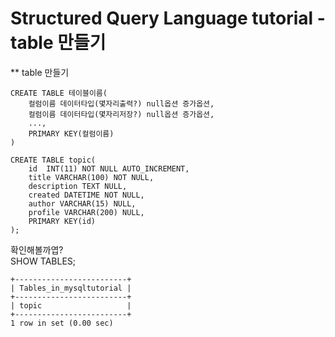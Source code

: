 # Structured Query Language tutorial - table 만들기

** table 만들기  

    CREATE TABLE 테이블이름(
        컬럼이름 데이터타입(몇자리출력?) null옵션 증가옵션,
        컬럼이름 데이터타입(몇자리저장?) null옵션 증가옵션,
        ...,
        PRIMARY KEY(컬럼이름)
    )

    CREATE TABLE topic(
        id  INT(11) NOT NULL AUTO_INCREMENT,
        title VARCHAR(100) NOT NULL,
        description TEXT NULL,
        created DATETIME NOT NULL,
        author VARCHAR(15) NULL,
        profile VARCHAR(200) NULL,
        PRIMARY KEY(id)
    );

확인해볼까엽?  
SHOW TABLES;

    +-------------------------+
    | Tables_in_mysqltutorial |
    +-------------------------+
    | topic                   |
    +-------------------------+
    1 row in set (0.00 sec)